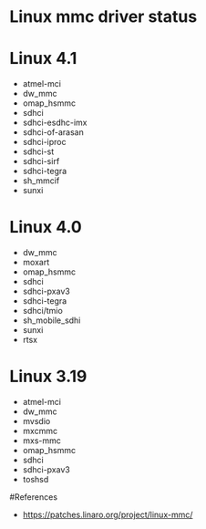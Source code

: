 # Linux mmc driver status

# Linux 4.1
* atmel-mci
* dw_mmc
* omap_hsmmc
* sdhci
* sdhci-esdhc-imx
* sdhci-of-arasan
* sdhci-iproc
* sdhci-st
* sdhci-sirf
* sdhci-tegra
* sh_mmcif
* sunxi

# Linux 4.0
* dw_mmc
* moxart
* omap_hsmmc
* sdhci
* sdhci-pxav3
* sdhci-tegra
* sdhci/tmio
* sh_mobile_sdhi
* sunxi
* rtsx

# Linux 3.19
* atmel-mci
* dw_mmc
* mvsdio
* mxcmmc
* mxs-mmc
* omap_hsmmc
* sdhci
* sdhci-pxav3
* toshsd


#References
* https://patches.linaro.org/project/linux-mmc/
